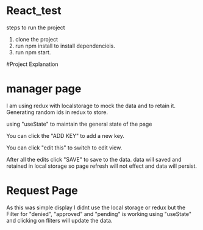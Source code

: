 # React_test

steps to run the project
1) clone the project
2) run npm install to install dependencieis.
3) run npm start.

#Project Explanation

# manager page
I am using redux with localstorage to mock the data and to retain it. Generating random ids in redux to store.

using "useState" to maintain the general state of the page

You can click the "ADD KEY" to add a new key.

You can click "edit this" to switch to edit view.

After all the edits click "SAVE" to save to the data. data will saved and retained in local storage so page refresh will not effect and data will persist.

# Request Page
As this was simple display I didnt use the local storage or redux but the Filter for "denied", "approved" and "pending" is working using "useState"
and clicking on fliters will update the data.
